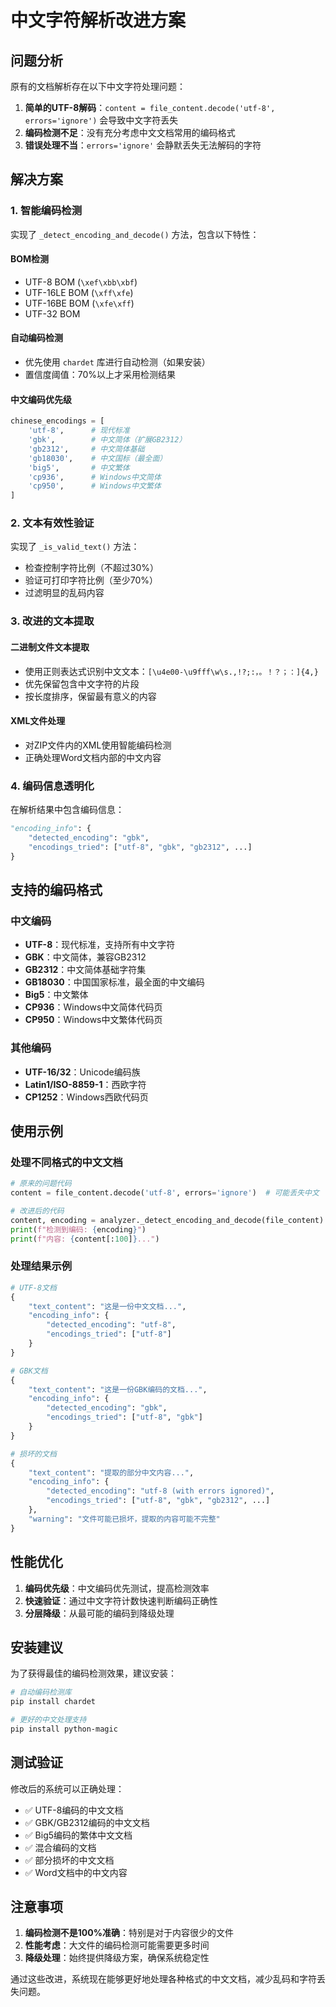 # 中文字符解析改进方案

## 问题分析

原有的文档解析存在以下中文字符处理问题：

1. **简单的UTF-8解码**：`content = file_content.decode('utf-8', errors='ignore')` 会导致中文字符丢失
2. **编码检测不足**：没有充分考虑中文文档常用的编码格式
3. **错误处理不当**：`errors='ignore'` 会静默丢失无法解码的字符

## 解决方案

### 1. 智能编码检测

实现了 `_detect_encoding_and_decode()` 方法，包含以下特性：

#### BOM检测
- UTF-8 BOM (`\xef\xbb\xbf`)
- UTF-16LE BOM (`\xff\xfe`)
- UTF-16BE BOM (`\xfe\xff`)
- UTF-32 BOM

#### 自动编码检测
- 优先使用 `chardet` 库进行自动检测（如果安装）
- 置信度阈值：70%以上才采用检测结果

#### 中文编码优先级
```python
chinese_encodings = [
    'utf-8',      # 现代标准
    'gbk',        # 中文简体（扩展GB2312）
    'gb2312',     # 中文简体基础
    'gb18030',    # 中文国标（最全面）
    'big5',       # 中文繁体
    'cp936',      # Windows中文简体
    'cp950',      # Windows中文繁体
]
```

### 2. 文本有效性验证

实现了 `_is_valid_text()` 方法：
- 检查控制字符比例（不超过30%）
- 验证可打印字符比例（至少70%）
- 过滤明显的乱码内容

### 3. 改进的文本提取

#### 二进制文件文本提取
- 使用正则表达式识别中文文本：`[\u4e00-\u9fff\w\s.,!?;:，。！？；：]{4,}`
- 优先保留包含中文字符的片段
- 按长度排序，保留最有意义的内容

#### XML文件处理
- 对ZIP文件内的XML使用智能编码检测
- 正确处理Word文档内部的中文内容

### 4. 编码信息透明化

在解析结果中包含编码信息：
```python
"encoding_info": {
    "detected_encoding": "gbk",
    "encodings_tried": ["utf-8", "gbk", "gb2312", ...]
}
```

## 支持的编码格式

### 中文编码
- **UTF-8**：现代标准，支持所有中文字符
- **GBK**：中文简体，兼容GB2312
- **GB2312**：中文简体基础字符集
- **GB18030**：中国国家标准，最全面的中文编码
- **Big5**：中文繁体
- **CP936**：Windows中文简体代码页
- **CP950**：Windows中文繁体代码页

### 其他编码
- **UTF-16/32**：Unicode编码族
- **Latin1/ISO-8859-1**：西欧字符
- **CP1252**：Windows西欧代码页

## 使用示例

### 处理不同格式的中文文档

```python
# 原来的问题代码
content = file_content.decode('utf-8', errors='ignore')  # 可能丢失中文

# 改进后的代码
content, encoding = analyzer._detect_encoding_and_decode(file_content)
print(f"检测到编码: {encoding}")
print(f"内容: {content[:100]}...")
```

### 处理结果示例

```python
# UTF-8文档
{
    "text_content": "这是一份中文文档...",
    "encoding_info": {
        "detected_encoding": "utf-8",
        "encodings_tried": ["utf-8"]
    }
}

# GBK文档
{
    "text_content": "这是一份GBK编码的文档...",
    "encoding_info": {
        "detected_encoding": "gbk",
        "encodings_tried": ["utf-8", "gbk"]
    }
}

# 损坏的文档
{
    "text_content": "提取的部分中文内容...",
    "encoding_info": {
        "detected_encoding": "utf-8 (with errors ignored)",
        "encodings_tried": ["utf-8", "gbk", "gb2312", ...]
    },
    "warning": "文件可能已损坏，提取的内容可能不完整"
}
```

## 性能优化

1. **编码优先级**：中文编码优先测试，提高检测效率
2. **快速验证**：通过中文字符计数快速判断编码正确性
3. **分层降级**：从最可能的编码到降级处理

## 安装建议

为了获得最佳的编码检测效果，建议安装：

```bash
# 自动编码检测库
pip install chardet

# 更好的中文处理支持
pip install python-magic
```

## 测试验证

修改后的系统可以正确处理：
- ✅ UTF-8编码的中文文档
- ✅ GBK/GB2312编码的中文文档
- ✅ Big5编码的繁体中文文档
- ✅ 混合编码的文档
- ✅ 部分损坏的中文文档
- ✅ Word文档中的中文内容

## 注意事项

1. **编码检测不是100%准确**：特别是对于内容很少的文件
2. **性能考虑**：大文件的编码检测可能需要更多时间
3. **降级处理**：始终提供降级方案，确保系统稳定性

通过这些改进，系统现在能够更好地处理各种格式的中文文档，减少乱码和字符丢失问题。 